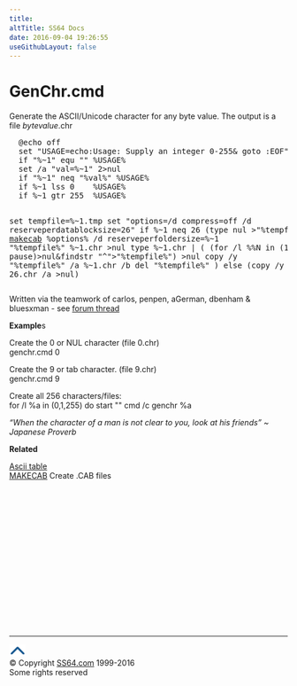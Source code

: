 ```yaml
---
title:
altTitle: SS64 Docs
date: 2016-09-04 19:26:55
useGithubLayout: false
---
```

<!-- #BeginLibraryItem "/Library/head_ntsyntax.lbi" --><!-- #EndLibraryItem --><h1>GenChr.cmd</h1>
<p>Generate  the ASCII/Unicode character for any byte value. The output is a file <i><span class="code">bytevalue</span></i><span class="code">.chr</span></p>
<pre>  @echo off
  set "USAGE=echo:Usage: Supply an integer 0-255&amp; goto :EOF"
  if "%~1" equ "" %USAGE%
  set /a "val=%~1" 2&gt;nul
  if "%~1" neq "%val%" %USAGE%
  if %~1 lss 0    %USAGE%
  if %~1 gtr 255  %USAGE%

  set tempfile=%~1.tmp
  set "options=/d compress=off /d reserveperdatablocksize=26"
  if %~1 neq 26  (type nul &gt;"%tempfile%"
  <a href="makecab.html">makecab</a> %options% /d reserveperfoldersize=%~1 "%tempfile%" %~1.chr &gt;nul
  type %~1.chr | (
  (for /l %%N in (1 1 38) do pause)&gt;nul&amp;findstr "^"&gt;"%tempfile%")
  &gt;nul copy /y "%tempfile%" /a %~1.chr /b
  del "%tempfile%"
  ) else (copy /y nul + nul /a 26.chr /a &gt;nul)</pre>
<p>Written via the teamwork of carlos, penpen, aGerman, dbenham &amp; bluesxman - see <a href="http://ss64.org/viewtopic.php?id=1872">forum thread</a>
</p><p><b>Example</b>s
</p><p>Create the 0 or NUL character (file 0.chr)<span class="code"><br>
genchr.cmd 0  </span>
</p><p> Create the 9 or tab character. (file 9.chr)<span class="code"><br>
genchr.cmd 9</span>
</p><p>Create all 256 characters/files:<br>
<span class="code">for /l %a in (0,1,255) do start "" cmd /c genchr %a</span>
</p><p class="quote"><i>“When the character of a man is not clear to you, look at his friends” ~ Japanese Proverb</i></p>
<p><b>Related</b>
</p><p><a href="../ascii.html">Ascii table</a><br>
<a href="makecab.html">MAKECAB</a> Create .CAB files<br>

<!-- #BeginLibraryItem "/Library/foot_nt.lbi" --></p><p>
<!-- windows300 -->
<ins class="adsbygoogle" style="display:inline-block;width:300px;height:250px" data-ad-client="ca-pub-6140977852749469" data-ad-slot="7649547908"></ins>
<script>
(adsbygoogle = window.adsbygoogle || []).push({});
</script></p>
<hr>
<div id="bl" class="footer"><a href="syntax-genchr.html#"><img src="../images/top.png" width="30" height="22" alt="Back to the Top"></a></div>
<div id="br" class="footer, tagline">© Copyright <a href="http://ss64.com/">SS64.com</a> 1999-2016<br>
Some rights reserved</div><!-- #EndLibraryItem -->

